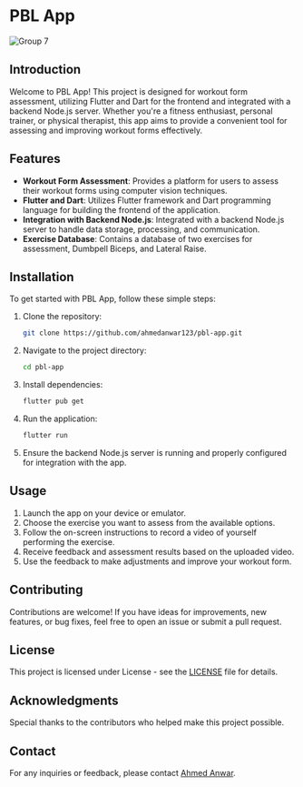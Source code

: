 # PBL App

![Group 7](https://github.com/ahmedanwar123/pbl-app/assets/49812918/842e994f-877e-4eae-98c0-ffe00968bab3)

## Introduction

Welcome to PBL App! This project is designed for workout form assessment, utilizing Flutter and Dart for the frontend and integrated with a backend Node.js server. Whether you're a fitness enthusiast, personal trainer, or physical therapist, this app aims to provide a convenient tool for assessing and improving workout forms effectively.

## Features

- **Workout Form Assessment**: Provides a platform for users to assess their workout forms using computer vision techniques.
- **Flutter and Dart**: Utilizes Flutter framework and Dart programming language for building the frontend of the application.
- **Integration with Backend Node.js**: Integrated with a backend Node.js server to handle data storage, processing, and communication.
- **Exercise Database**: Contains a database of two exercises for assessment, Dumbpell Biceps, and Lateral Raise.

## Installation

To get started with PBL App, follow these simple steps:

1. Clone the repository:

    ```bash
    git clone https://github.com/ahmedanwar123/pbl-app.git
    ```

2. Navigate to the project directory:

    ```bash
    cd pbl-app
    ```

3. Install dependencies:

    ```bash
    flutter pub get
    ```

4. Run the application:

    ```bash
    flutter run
    ```

5. Ensure the backend Node.js server is running and properly configured for integration with the app.

## Usage

1. Launch the app on your device or emulator.
2. Choose the exercise you want to assess from the available options.
3. Follow the on-screen instructions to record a video of yourself performing the exercise.
4. Receive feedback and assessment results based on the uploaded video.
5. Use the feedback to make adjustments and improve your workout form.

## Contributing

Contributions are welcome! If you have ideas for improvements, new features, or bug fixes, feel free to open an issue or submit a pull request.

## License

This project is licensed under License - see the [LICENSE](https://github.com/ahmedanwar123/pbl-app/blob/main/LICENSE) file for details.

## Acknowledgments

Special thanks to the contributors who helped make this project possible.

## Contact

For any inquiries or feedback, please contact [Ahmed Anwar](mailto:ahmed.anwar2003@gmail.com).
